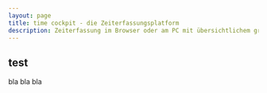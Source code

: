 ```yaml
---
layout: page
title: time cockpit - die Zeiterfassungsplatform
description: Zeiterfassung im Browser oder am PC mit übersichtlichem graphischen Kalender - vom Freelancer bis zu großen Teams.
---
```


## test

bla bla bla